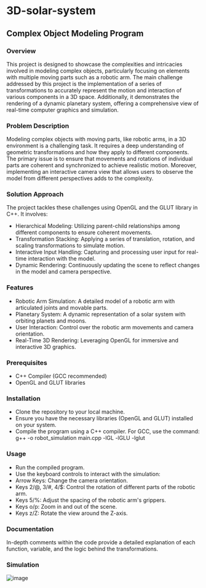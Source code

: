 # 3D-solar-system
## Complex Object Modeling Program

### Overview

This project is designed to showcase the complexities and intricacies involved in modeling complex objects, particularly focusing on elements with multiple moving parts such as a robotic arm. The main challenge addressed by this project is the implementation of a series of transformations to accurately represent the motion and interaction of various components in a 3D space. Additionally, it demonstrates the rendering of a dynamic planetary system, offering a comprehensive view of real-time computer graphics and simulation.

### Problem Description

Modeling complex objects with moving parts, like robotic arms, in a 3D environment is a challenging task. It requires a deep understanding of geometric transformations and how they apply to different components. The primary issue is to ensure that movements and rotations of individual parts are coherent and synchronized to achieve realistic motion. Moreover, implementing an interactive camera view that allows users to observe the model from different perspectives adds to the complexity.

### Solution Approach

The project tackles these challenges using OpenGL and the GLUT library in C++. It involves:

* Hierarchical Modeling: Utilizing parent-child relationships among different components to ensure coherent movements.
* Transformation Stacking: Applying a series of translation, rotation, and scaling transformations to simulate motion.
* Interactive Input Handling: Capturing and processing user input for real-time interaction with the model.
* Dynamic Rendering: Continuously updating the scene to reflect changes in the model and camera perspective.
  
### Features

* Robotic Arm Simulation: A detailed model of a robotic arm with articulated joints and movable parts.
* Planetary System: A dynamic representation of a solar system with orbiting planets and moons.
* User Interaction: Control over the robotic arm movements and camera orientation.
* Real-Time 3D Rendering: Leveraging OpenGL for immersive and interactive 3D graphics.
  
### Prerequisites

* C++ Compiler (GCC recommended)
* OpenGL and GLUT libraries

### Installation

* Clone the repository to your local machine.
* Ensure you have the necessary libraries (OpenGL and GLUT) installed on your system.
* Compile the program using a C++ compiler. For GCC, use the command: g++ -o robot_simulation main.cpp -lGL -lGLU -lglut

  
### Usage

* Run the compiled program.
* Use the keyboard controls to interact with the simulation:
* Arrow Keys: Change the camera orientation.
* Keys 2/@, 3/#, 4/$: Control the rotation of different parts of the robotic arm.
* Keys 5/%: Adjust the spacing of the robotic arm's grippers.
* Keys o/p: Zoom in and out of the scene.
* Keys z/Z: Rotate the view around the Z-axis.
  
### Documentation

In-depth comments within the code provide a detailed explanation of each function, variable, and the logic behind the transformations.


### Simulation
![image](https://github.com/daniel111s/3D-solar-system/assets/126720512/f64a2511-fdc6-4d97-8b4d-0517c60b0718)
